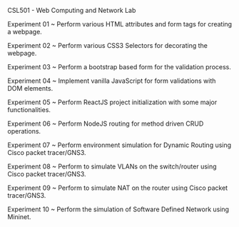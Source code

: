 CSL501 - Web Computing and Network Lab

Experiment 01 ~ Perform various HTML attributes and form tags for creating a webpage.

Experiment 02 ~ Perform various CSS3 Selectors for decorating the webpage.

Experiment 03 ~ Perform a bootstrap based form for the validation process.

Experiment 04 ~ Implement vanilla JavaScript for form validations with DOM elements.

Experiment 05 ~ Perform ReactJS project initialization with some major functionalities.

Experiment 06 ~ Perform NodeJS routing for method driven CRUD operations.

Experiment 07 ~ Perform environment simulation for Dynamic Routing using Cisco packet tracer/GNS3.

Experiment 08 ~ Perform to simulate VLANs on the switch/router using Cisco packet tracer/GNS3.

Experiment 09 ~ Perform to simulate NAT on the router using Cisco packet tracer/GNS3.

Experiment 10 ~ Perform the simulation of Software Defined Network using Mininet.
